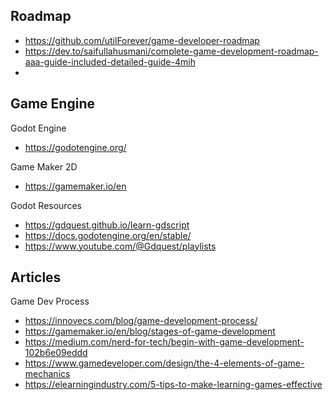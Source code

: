 ## Roadmap

- https://github.com/utilForever/game-developer-roadmap
- https://dev.to/saifullahusmani/complete-game-development-roadmap-aaa-guide-included-detailed-guide-4mih
- 

## Game Engine

Godot Engine
- https://godotengine.org/

Game Maker 2D
- https://gamemaker.io/en

Godot Resources
- https://gdquest.github.io/learn-gdscript
- https://docs.godotengine.org/en/stable/
- https://www.youtube.com/@Gdquest/playlists

## Articles

Game Dev Process
- https://innovecs.com/blog/game-development-process/
- https://gamemaker.io/en/blog/stages-of-game-development
- https://medium.com/nerd-for-tech/begin-with-game-development-102b6e09eddd
- https://www.gamedeveloper.com/design/the-4-elements-of-game-mechanics
- https://elearningindustry.com/5-tips-to-make-learning-games-effective
